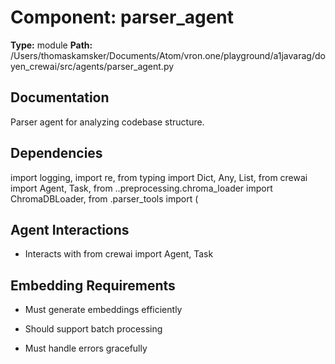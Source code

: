 # Component: parser_agent

**Type:** module
**Path:** /Users/thomaskamsker/Documents/Atom/vron.one/playground/a1javarag/doyen_crewai/src/agents/parser_agent.py


## Documentation
Parser agent for analyzing codebase structure.











## Dependencies
import logging, import re, from typing import Dict, Any, List, from crewai import Agent, Task, from ..preprocessing.chroma_loader import ChromaDBLoader, from .parser_tools import (



## Agent Interactions

- Interacts with from crewai import Agent, Task




## Embedding Requirements

- Must generate embeddings efficiently

- Should support batch processing

- Must handle errors gracefully

 